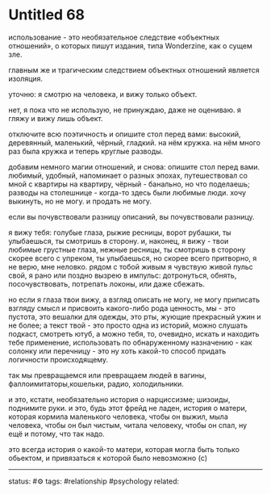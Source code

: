 # Untitled 68
использование - это необязательное следствие «объектных отношений», о которых пишут издания, типа Wonderzine, как о сущем зле.  
  
главным же и трагическим следствием объектных отношений является изоляция.  
  
уточню: я смотрю на человека, и вижу только объект.  
  
нет, я пока что не использую, не принуждаю, даже не оцениваю. я гляжу и вижу лишь объект.  
  
отключите всю поэтичность и опишите стол перед вами: высокий, деревянный, маленький, чёрный, гладкий. на нём кружка. на нём много раз была кружка и теперь круглые разводы.  
  
добавим немного магии отношений, и снова: опишите стол перед вами. любимый, удобный, напоминает о разных эпохах, путешествовал со мной с квартиры на квартиру, чёрный - банально, но что поделаешь; разводы на столешнице - когда-то здесь были любимые люди. хочу выкинуть, но не могу. и продать не могу.  
  
если вы почувствовали разницу описаний, вы почувствовали разницу.  
  
я вижу тебя: голубые глаза, рыжие ресницы, ворот рубашки, ты улыбаешься, ты смотришь в сторону. и, наконец, я вижу - твои любимые грустные глаза, нежные ресницы, ты смотришь в сторону скорее всего с упреком, ты улыбаешься, но скорее всего притворно, я не верю, мне неловко. рядом с тобой живым я чувствую живой пульс свой, я рано или поздно вызрею в импульс: дотронуться, обнять, посочувствовать, потрепать локоны, или даже сбежать.  
  
но если я глаза твои вижу, а взгляд описать не могу, не могу приписать взгляду смысл и присвоить какого-либо рода ценность, мы - это пустота, это вешалки для одежды, это рты, жующие прекрасный ужин и не более; а текст твой - это просто одна из историй, можно слушать подкаст, смотреть ютуб, а можно тебя, то, очевидно, искать и находить тебе применение, использовать по обнаруженному назначению - как солонку или перечницу - это ну хоть какой-то способ придать логичности происходящему.  
  
так мы превращаемся или превращаем людей в вагины, фаллоимитаторы,кошельки, радио, холодильники.  
  
и это, кстати, необязательно история о нарциссизме; шизоиды, поднимите руки. и это, будь этот фрейд не ладен, история о матери, которая кормила маленького человека, чтобы он выжил, мыла человека, чтобы он был чистым, читала человеку, чтобы он спал, ну ещё и потому, что так надо.  
  
это всегда история о какой-то матери, которая могла быть только обьектом, и привязаться к которой было невозможно (c)

---
status: #⚙️ 
tags: #relationship #psychology 
related: 